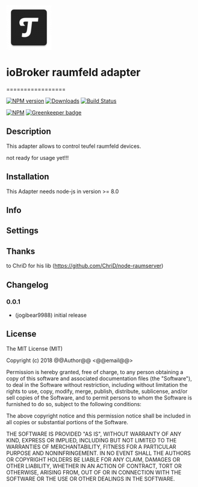 ![Logo](admin/teufel.png)
# ioBroker raumfeld adapter
=================

[![NPM version](http://img.shields.io/npm/v/iobroker.raumfeld.svg)](https://www.npmjs.com/package/iobroker.raumfeld)
[![Downloads](https://img.shields.io/npm/dm/iobroker.raumfeld.svg)](https://www.npmjs.com/package/iobroker.raumfeld)
[![Build Status](https://travis-ci.org/iobroker-community-adapters/ioBroker.raumfeld.svg?branch=master)](https://travis-ci.org/iobroker-community-adapters/ioBroker.raumfeld.svg?branch=master)

[![NPM](https://nodei.co/npm/iobroker.raumfeld.png?downloads=true)](https://nodei.co/npm/iobroker.raumfeld/) [![Greenkeeper badge](https://badges.greenkeeper.io/iobroker-community-adapters/ioBroker.raumfeld.svg)](https://greenkeeper.io/)

## Description
This adapter allows to control teufel raumfeld devices.

not ready for usage yet!!! 

## Installation
This Adapter needs node-js in version >= 8.0

## Info

## Settings

## Thanks

to ChriD for his lib (https://github.com/ChriD/node-raumserver)

## Changelog

### 0.0.1
* (jogibear9988) initial release

## License
The MIT License (MIT)

Copyright (c) 2018 @@Author@@ <@@email@@>

Permission is hereby granted, free of charge, to any person obtaining a copy
of this software and associated documentation files (the "Software"), to deal
in the Software without restriction, including without limitation the rights
to use, copy, modify, merge, publish, distribute, sublicense, and/or sell
copies of the Software, and to permit persons to whom the Software is
furnished to do so, subject to the following conditions:

The above copyright notice and this permission notice shall be included in
all copies or substantial portions of the Software.

THE SOFTWARE IS PROVIDED "AS IS", WITHOUT WARRANTY OF ANY KIND, EXPRESS OR
IMPLIED, INCLUDING BUT NOT LIMITED TO THE WARRANTIES OF MERCHANTABILITY,
FITNESS FOR A PARTICULAR PURPOSE AND NONINFRINGEMENT. IN NO EVENT SHALL THE
AUTHORS OR COPYRIGHT HOLDERS BE LIABLE FOR ANY CLAIM, DAMAGES OR OTHER
LIABILITY, WHETHER IN AN ACTION OF CONTRACT, TORT OR OTHERWISE, ARISING FROM,
OUT OF OR IN CONNECTION WITH THE SOFTWARE OR THE USE OR OTHER DEALINGS IN
THE SOFTWARE.
